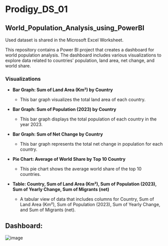 # Prodigy_DS_01
## World_Population_Analysis_using_PowerBI
Used dataset is shared in the Microsoft Excel Worksheet.

This repository contains a Power BI project that creates a dashboard for world population analysis. The dashboard includes various visualizations to explore data related to countries' population, land area, net change, and world share.

### Visualizations

- **Bar Graph: Sum of Land Area (Km²) by Country**
  - This bar graph visualizes the total land area of each country.

- **Bar Graph: Sum of Population (2023) by Country**
  - This bar graph displays the total population of each country in the year 2023.

- **Bar Graph: Sum of Net Change by Country**
  - This bar graph represents the total net change in population for each country.

- **Pie Chart: Average of World Share by Top 10 Country**
  - This pie chart shows the average world share of the top 10 countries.

- **Table: Country, Sum of Land Area (Km²), Sum of Population (2023), Sum of Yearly Change, Sum of Migrants (net)**
  - A tabular view of data that includes columns for Country, Sum of Land Area (Km²), Sum of Population (2023), Sum of Yearly Change, and Sum of Migrants (net).

## Dashboard:
![image](https://github.com/NigYash/World_Population_Analysis_using_PowerBI/assets/125470058/8bde55fa-065b-439e-a620-11acf1e8a89d)

